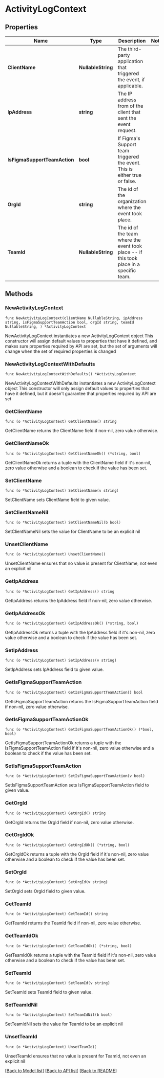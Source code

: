 # ActivityLogContext

## Properties

Name | Type | Description | Notes
------------ | ------------- | ------------- | -------------
**ClientName** | **NullableString** | The third-party application that triggered the event, if applicable. | 
**IpAddress** | **string** | The IP address from of the client that sent the event request. | 
**IsFigmaSupportTeamAction** | **bool** | If Figma&#39;s Support team triggered the event. This is either true or false. | 
**OrgId** | **string** | The id of the organization where the event took place. | 
**TeamId** | **NullableString** | The id of the team where the event took place -- if this took place in a specific team. | 

## Methods

### NewActivityLogContext

`func NewActivityLogContext(clientName NullableString, ipAddress string, isFigmaSupportTeamAction bool, orgId string, teamId NullableString, ) *ActivityLogContext`

NewActivityLogContext instantiates a new ActivityLogContext object
This constructor will assign default values to properties that have it defined,
and makes sure properties required by API are set, but the set of arguments
will change when the set of required properties is changed

### NewActivityLogContextWithDefaults

`func NewActivityLogContextWithDefaults() *ActivityLogContext`

NewActivityLogContextWithDefaults instantiates a new ActivityLogContext object
This constructor will only assign default values to properties that have it defined,
but it doesn't guarantee that properties required by API are set

### GetClientName

`func (o *ActivityLogContext) GetClientName() string`

GetClientName returns the ClientName field if non-nil, zero value otherwise.

### GetClientNameOk

`func (o *ActivityLogContext) GetClientNameOk() (*string, bool)`

GetClientNameOk returns a tuple with the ClientName field if it's non-nil, zero value otherwise
and a boolean to check if the value has been set.

### SetClientName

`func (o *ActivityLogContext) SetClientName(v string)`

SetClientName sets ClientName field to given value.


### SetClientNameNil

`func (o *ActivityLogContext) SetClientNameNil(b bool)`

 SetClientNameNil sets the value for ClientName to be an explicit nil

### UnsetClientName
`func (o *ActivityLogContext) UnsetClientName()`

UnsetClientName ensures that no value is present for ClientName, not even an explicit nil
### GetIpAddress

`func (o *ActivityLogContext) GetIpAddress() string`

GetIpAddress returns the IpAddress field if non-nil, zero value otherwise.

### GetIpAddressOk

`func (o *ActivityLogContext) GetIpAddressOk() (*string, bool)`

GetIpAddressOk returns a tuple with the IpAddress field if it's non-nil, zero value otherwise
and a boolean to check if the value has been set.

### SetIpAddress

`func (o *ActivityLogContext) SetIpAddress(v string)`

SetIpAddress sets IpAddress field to given value.


### GetIsFigmaSupportTeamAction

`func (o *ActivityLogContext) GetIsFigmaSupportTeamAction() bool`

GetIsFigmaSupportTeamAction returns the IsFigmaSupportTeamAction field if non-nil, zero value otherwise.

### GetIsFigmaSupportTeamActionOk

`func (o *ActivityLogContext) GetIsFigmaSupportTeamActionOk() (*bool, bool)`

GetIsFigmaSupportTeamActionOk returns a tuple with the IsFigmaSupportTeamAction field if it's non-nil, zero value otherwise
and a boolean to check if the value has been set.

### SetIsFigmaSupportTeamAction

`func (o *ActivityLogContext) SetIsFigmaSupportTeamAction(v bool)`

SetIsFigmaSupportTeamAction sets IsFigmaSupportTeamAction field to given value.


### GetOrgId

`func (o *ActivityLogContext) GetOrgId() string`

GetOrgId returns the OrgId field if non-nil, zero value otherwise.

### GetOrgIdOk

`func (o *ActivityLogContext) GetOrgIdOk() (*string, bool)`

GetOrgIdOk returns a tuple with the OrgId field if it's non-nil, zero value otherwise
and a boolean to check if the value has been set.

### SetOrgId

`func (o *ActivityLogContext) SetOrgId(v string)`

SetOrgId sets OrgId field to given value.


### GetTeamId

`func (o *ActivityLogContext) GetTeamId() string`

GetTeamId returns the TeamId field if non-nil, zero value otherwise.

### GetTeamIdOk

`func (o *ActivityLogContext) GetTeamIdOk() (*string, bool)`

GetTeamIdOk returns a tuple with the TeamId field if it's non-nil, zero value otherwise
and a boolean to check if the value has been set.

### SetTeamId

`func (o *ActivityLogContext) SetTeamId(v string)`

SetTeamId sets TeamId field to given value.


### SetTeamIdNil

`func (o *ActivityLogContext) SetTeamIdNil(b bool)`

 SetTeamIdNil sets the value for TeamId to be an explicit nil

### UnsetTeamId
`func (o *ActivityLogContext) UnsetTeamId()`

UnsetTeamId ensures that no value is present for TeamId, not even an explicit nil

[[Back to Model list]](../README.md#documentation-for-models) [[Back to API list]](../README.md#documentation-for-api-endpoints) [[Back to README]](../README.md)


